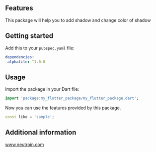 <!--
This README describes the package. If you publish this package to pub.dev,
this README's contents appear on the landing page for your package.

For information about how to write a good package README, see the guide for
[writing package pages](https://dart.dev/guides/libraries/writing-package-pages).

For general information about developing packages, see the Dart guide for
[creating packages](https://dart.dev/guides/libraries/create-library-packages)
and the Flutter guide for
[developing packages and plugins](https://flutter.dev/developing-packages).
-->



## Features

This package will help you to add shadow and change color of shadow

## Getting started

Add this to your `pubspec.yaml` file:

```yaml
dependencies:
 alphatile: ^1.0.0
 ```

## Usage

Import the package in your Dart file:
```dart
import 'package:my_flutter_package/my_flutter_package.dart';
```
Now you can use the features provided by this package.

```dart
const like = 'sample';
```

## Additional information

www.neutroin.com
